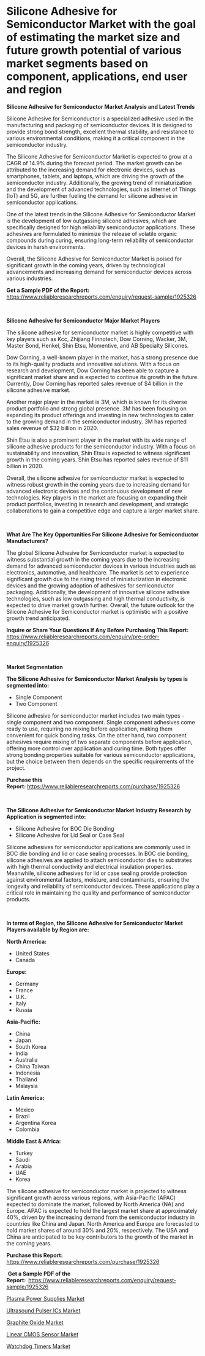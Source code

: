 <p><h1>Silicone Adhesive for Semiconductor Market with the goal of estimating the market size and future growth potential of various market segments based on component, applications, end user and region</h1></p><p><strong>Silicone Adhesive for Semiconductor Market Analysis and Latest Trends</strong></p>
<p><p>Silicone Adhesive for Semiconductor is a specialized adhesive used in the manufacturing and packaging of semiconductor devices. It is designed to provide strong bond strength, excellent thermal stability, and resistance to various environmental conditions, making it a critical component in the semiconductor industry.</p><p>The Silicone Adhesive for Semiconductor Market is expected to grow at a CAGR of 14.9% during the forecast period. The market growth can be attributed to the increasing demand for electronic devices, such as smartphones, tablets, and laptops, which are driving the growth of the semiconductor industry. Additionally, the growing trend of miniaturization and the development of advanced technologies, such as Internet of Things (IoT) and 5G, are further fueling the demand for silicone adhesive in semiconductor applications.</p><p>One of the latest trends in the Silicone Adhesive for Semiconductor Market is the development of low outgassing silicone adhesives, which are specifically designed for high reliability semiconductor applications. These adhesives are formulated to minimize the release of volatile organic compounds during curing, ensuring long-term reliability of semiconductor devices in harsh environments.</p><p>Overall, the Silicone Adhesive for Semiconductor Market is poised for significant growth in the coming years, driven by technological advancements and increasing demand for semiconductor devices across various industries.</p></p>
<p><strong>Get a Sample PDF of the Report:&nbsp;</strong> <a href="https://www.reliableresearchreports.com/enquiry/request-sample/1925326">https://www.reliableresearchreports.com/enquiry/request-sample/1925326</a></p>
<p>&nbsp;</p>
<p><strong>Silicone Adhesive for Semiconductor Major Market Players</strong></p>
<p><p>The silicone adhesive for semiconductor market is highly competitive with key players such as Kcc, Zhijiang Finnotech, Dow Corning, Wacker, 3M, Master Bond, Henkel, Shin Etsu, Momentive, and AB Specialty Silicones. </p><p>Dow Corning, a well-known player in the market, has a strong presence due to its high-quality products and innovative solutions. With a focus on research and development, Dow Corning has been able to capture a significant market share and is expected to continue its growth in the future. Currently, Dow Corning has reported sales revenue of $4 billion in the silicone adhesive market.</p><p>Another major player in the market is 3M, which is known for its diverse product portfolio and strong global presence. 3M has been focusing on expanding its product offerings and investing in new technologies to cater to the growing demand in the semiconductor industry. 3M has reported sales revenue of $32 billion in 2020.</p><p>Shin Etsu is also a prominent player in the market with its wide range of silicone adhesive products for the semiconductor industry. With a focus on sustainability and innovation, Shin Etsu is expected to witness significant growth in the coming years. Shin Etsu has reported sales revenue of $11 billion in 2020.</p><p>Overall, the silicone adhesive for semiconductor market is expected to witness robust growth in the coming years due to increasing demand for advanced electronic devices and the continuous development of new technologies. Key players in the market are focusing on expanding their product portfolios, investing in research and development, and strategic collaborations to gain a competitive edge and capture a larger market share.</p></p>
<p>&nbsp;</p>
<p><strong>What Are The Key Opportunities For Silicone Adhesive for Semiconductor Manufacturers?</strong></p>
<p><p>The global Silicone Adhesive for Semiconductor market is expected to witness substantial growth in the coming years due to the increasing demand for advanced semiconductor devices in various industries such as electronics, automotive, and healthcare. The market is set to experience significant growth due to the rising trend of miniaturization in electronic devices and the growing adoption of adhesives for semiconductor packaging. Additionally, the development of innovative silicone adhesive technologies, such as low outgassing and high thermal conductivity, is expected to drive market growth further. Overall, the future outlook for the Silicone Adhesive for Semiconductor market is optimistic with a positive growth trend anticipated.</p></p>
<p><strong>Inquire or Share Your Questions If Any Before Purchasing This Report:</strong> <a href="https://www.reliableresearchreports.com/enquiry/pre-order-enquiry/1925326">https://www.reliableresearchreports.com/enquiry/pre-order-enquiry/1925326</a></p>
<p>&nbsp;</p>
<p><strong>Market Segmentation</strong></p>
<p><strong>The Silicone Adhesive for Semiconductor Market Analysis by types is segmented into:</strong></p>
<p><ul><li>Single Component</li><li>Two Component</li></ul></p>
<p><p>Silicone adhesive for semiconductor market includes two main types - single component and two component. Single component adhesives come ready to use, requiring no mixing before application, making them convenient for quick bonding tasks. On the other hand, two component adhesives require mixing of two separate components before application, offering more control over application and curing time. Both types offer strong bonding properties suitable for various semiconductor applications, but the choice between them depends on the specific requirements of the project.</p></p>
<p><strong>Purchase this Report:&nbsp;</strong><a href="https://www.reliableresearchreports.com/purchase/1925326">https://www.reliableresearchreports.com/purchase/1925326</a></p>
<p>&nbsp;</p>
<p><strong>The Silicone Adhesive for Semiconductor Market Industry Research by Application is segmented into:</strong></p>
<p><ul><li>Silicone Adhesive for BOC Die Bonding</li><li>Silicone Adhesive for Lid Seal or Case Seal</li></ul></p>
<p><p>Silicone adhesives for semiconductor applications are commonly used in BOC die bonding and lid or case sealing processes. In BOC die bonding, silicone adhesives are applied to attach semiconductor dies to substrates with high thermal conductivity and electrical insulation properties. Meanwhile, silicone adhesives for lid or case sealing provide protection against environmental factors, moisture, and contaminants, ensuring the longevity and reliability of semiconductor devices. These applications play a critical role in maintaining the quality and performance of semiconductor products.</p></p>
<p>&nbsp;</p>
<p><strong>In terms of Region, the Silicone Adhesive for Semiconductor Market Players available by Region are:</strong></p>
<p>
    <p> <strong> North America: </strong>
        <ul>
            <li>United States</li>
            <li>Canada</li>
        </ul>
        </p> 
    <p> <strong> Europe: </strong>
        <ul>
            <li>Germany</li>
            <li>France</li>
            <li>U.K.</li>
            <li>Italy</li>
            <li>Russia</li>
        </ul>
        </p> 
    <p> <strong> Asia-Pacific: </strong>
        <ul>
            <li>China</li>
            <li>Japan</li>
            <li>South Korea</li>
            <li>India</li>
            <li>Australia</li>
            <li>China Taiwan</li>
            <li>Indonesia</li>
            <li>Thailand</li>
            <li>Malaysia</li>
        </ul>
        </p> 
    <p> <strong> Latin America: </strong>
        <ul>
            <li>Mexico</li>
            <li>Brazil</li>
            <li>Argentina Korea</li>
            <li>Colombia</li>
        </ul>
        </p> 
    <p> <strong> Middle East & Africa: </strong>
        <ul>
            <li>Turkey</li>
            <li>Saudi</li>
            <li>Arabia</li>
            <li>UAE</li>
            <li>Korea</li>
        </ul>
    </p>
    </p>
<p><p>The silicone adhesive for semiconductor market is projected to witness significant growth across various regions, with Asia-Pacific (APAC) expected to dominate the market, followed by North America (NA) and Europe. APAC is expected to hold the largest market share at approximately 40%, driven by the increasing demand from the semiconductor industry in countries like China and Japan. North America and Europe are forecasted to hold market shares of around 30% and 20%, respectively. The USA and China are anticipated to be key contributors to the growth of the market in the coming years.</p></p>
<p><strong>Purchase this Report: </strong><a href="https://www.reliableresearchreports.com/purchase/1925326">https://www.reliableresearchreports.com/purchase/1925326</a></p>
<p>&nbsp;<strong>Get a Sample PDF of the Report:&nbsp;&nbsp;</strong><a href="https://www.reliableresearchreports.com/enquiry/request-sample/1925326">https://www.reliableresearchreports.com/enquiry/request-sample/1925326</a></p>
<p><strong></strong></p>
<p><p><a href="https://view.publitas.com/reportprime-1/plasma-power-supplies-market-dynamics-2024-2031-also-about-its-market-trends-projections-and-opportunities/">Plasma Power Supplies Market</a></p><p><a href="https://gentle-editor-9db.notion.site/Ultrasound-Pulser-ICs-Market-Size-Focuses-on-Market-Dynamics-In-Depth-Analysis-and-Future-Projectio-df1974c531144311b29e0ad8bbbdc3b4">Ultrasound Pulser ICs Market</a></p><p><a href="https://view.publitas.com/reportprime-1/graphite-oxide-market-size-2024-2031-global-industrial-analysis-key-geographical-regions-market-share-top-key-players-product-types-and-forecast-research-report/">Graphite Oxide Market</a></p><p><a href="https://spotless-saver-8fd.notion.site/Linear-CMOS-Sensor-Market-Analysis-Examines-its-Scope-on-Growth-Opportunities-and-Forecasted-Trends-f73d4e836f834ae09aa7ead7fc77a1d3">Linear CMOS Sensor Market</a></p><p><a href="https://frill-swim-3cd.notion.site/Watchdog-Timers-Market-Share-Market-New-Trends-Analysis-Report-By-Type-By-Application-By-End-use-2f4a74d5893047b8adb1cd50631ae30d">Watchdog Timers Market</a></p></p>